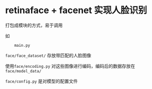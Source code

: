 # retinaface + facenet 实现人脸识别

打包成模块的方式，易于调用

如
```
    main.py
```

`face/face_dataset/` 存放带匹配的人脸图像 

使用`face/encoding.py` 对这些图像进行编码，编码后的数据存放在 `face/model_data/`

`face/config.py` 是对模型的配置文件
